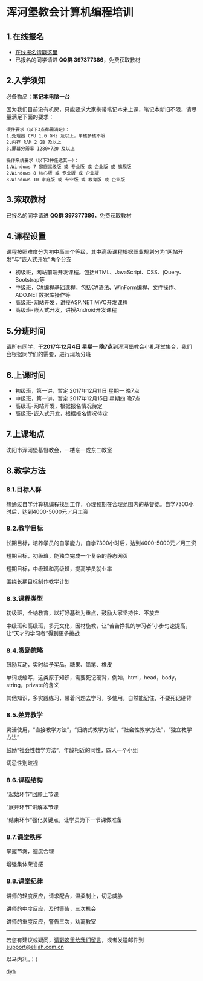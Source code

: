 # 浑河堡教会计算机编程培训

## 1.在线报名
- [在线报名请戳这里](https://www.wenjuan.in/s/f6zyum/)
- 已报名的同学请进 **QQ群 397377386**，免费获取教材


## 2.入学须知
必备物品：**笔记本电脑一台**

因为我们目前没有机房，只能要求大家携带笔记本来上课，笔记本新旧不限，请尽量满足下面的要求：

    硬件要求（以下3点都需满足）：
    1.处理器 CPU 1.6 GHz 及以上，单核多核不限
    2.内存 RAM 2 GB 及以上
    3.屏幕分辨率 1280×720 及以上

    操作系统要求（以下3种任选其一）：
    1.Windows 7 家庭高级版 或 专业版 或 企业版 或 旗舰版
    2.Windows 8 核心版 或 专业版 或 企业版
    3.Windows 10 家庭版 或 专业版 或 教育版 或 企业版



## 3.索取教材
已报名的同学请进 **QQ群 397377386**，免费获取教材


## 4.课程设置
课程按照难度分为初中高三个等级，其中高级课程根据职业规划分为“网站开发”与“嵌入式开发”两个分支

- 初级班，网站前端开发课程。包括HTML、JavaScript、CSS、jQuery、Bootstrap等
- 中级班，C#编程基础课程。包括C#语法、WinForm编程、文件操作、ADO.NET数据库操作等
- 高级班-网站开发，讲授ASP.NET MVC开发课程
- 高级班-嵌入式开发，讲授Android开发课程


## 5.分班时间
请所有同学，于**2017年12月4日 星期一 晚7点**到浑河堡教会小礼拜堂集合，我们会根据同学们的需要，进行现场分班


## 6.上课时间
- 初级班，第一讲，暂定 2017年12月11日 星期一 晚7点
- 中级班，第一讲，暂定 2017年12月15日 星期四 晚7点
- 高级班-网站开发，根据报名情况待定
- 高级班-嵌入式开发，根据报名情况待定


## 7.上课地点
沈阳市浑河堡基督教会，一楼东一或东二教室


## 8.教学方法

### 8.1.目标人群
想通过自学计算机编程找到工作，心理预期在合理范围内的基督徒。自学7300小时后，达到4000-5000元／月工资


### 8.2.教学目标
长期目标，培养学员的自学能力，自学7300小时后，达到4000-5000元／月工资

短期目标，初级班，能独立完成一个复杂的静态网页

短期目标，中级班和高级班，提高学员就业率

围绕长期目标制作教学计划


### 8.3.课程类型
初级班，全纳教育，以打好基础为重点，鼓励大家坚持住、不放弃

中级班和高级班，多元文化，因材施教，让“苦苦挣扎的学习者”小步匀速提高，让“天才的学习者”得到更多挑战


### 8.4.激励策略
鼓励互动，实时给予奖品，糖果、铅笔、橡皮

单词或缩写，这类原子知识，需要死记硬背，例如，html，head，body，string，private的含义

其他知识，多实践练习，带着问题去学习，多使用，自然能记住，不要死记硬背


### 8.5.差异教学
灵活使用，“直接教学方法”，“归纳式教学方法”，“社会性教学方法”，“独立教学方法”

鼓励“社会性教学方法”，年龄相近的同性，四人一个小组

切忌性别歧视


### 8.6.课程结构
“起始环节”回顾上节课

“展开环节”讲解本节课

“结束环节”强化关键点，让学员为下一节课做准备


### 8.7.课堂秩序
掌握节奏，速度合理

增强集体荣誉感


### 8.8.课堂纪律
讲师的轻度反应，请求配合，温柔制止，切忌威胁

讲师的中度反应，及时警告，三次机会

讲师的重度反应，警告三次，劝离教室


--------------

若您有建议或疑问，[请戳这里给我们留言](https://github.com/ElijahLabs/7300/issues)，或者发送邮件到[support@elijah.com.cn](mailto:support@elijah.com.cn)

以马内利。：）

[dyh](https://github.com/dyh)
